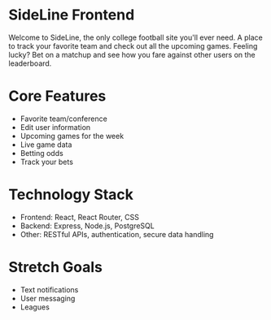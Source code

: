 # SideLine Frontend
Welcome to SideLine, the only college football site you'll ever need. A place to track your favorite team and check out all the upcoming games. Feeling lucky? Bet on a matchup and see how you fare against other users on the leaderboard. 

# Core Features
- Favorite team/conference
- Edit user information
- Upcoming games for the week
- Live game data
- Betting odds
- Track your bets

# Technology Stack
- Frontend: React, React Router, CSS
- Backend: Express, Node.js, PostgreSQL
- Other: RESTful APIs, authentication, secure data handling

# Stretch Goals
- Text notifications
- User messaging
- Leagues
